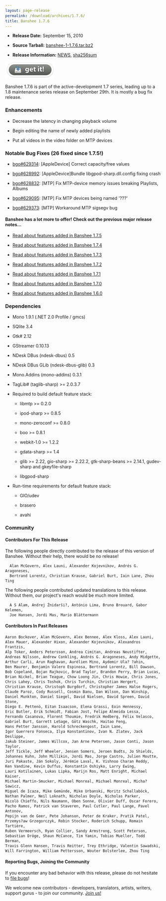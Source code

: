 ```yaml
---
layout: page-release
permalink: /download/archives/1.7.6/
title: Banshee 1.7.6
---
```



	
  * **Release Date:** September 15, 2010

	
  * **Source Tarball:** [banshee-1-1.7.6.tar.bz2](http://download.banshee-project.org/banshee/unstable/1.7.6/banshee-1-1.7.6.tar.bz2)

	
  * **Release Information:**
[NEWS](http://download.banshee-project.org/banshee/unstable/1.7.6/banshee-1-1.7.6.news),
[sha256sum](http://download.banshee-project.org/banshee/unstable/1.7.6/banshee-1-1.7.6.sha256sum)




[![Download Now](/images/download-button.png)](/download)





Banshee 1.7.6 is part of the active-development 1.7 series, leading up to a
1.8 maintenance series release on September 29th.  It is mostly a bug fix release.





### Enhancements





    
  * Decrease the latency in changing playback volume

    
  * Begin editing the name of newly added playlists

    
  * Put all videos in the video folder on MTP devices





### Notable Bug Fixes (26 fixed since 1.7.5!)





    
  * [bgo#629314](http://bugzilla.gnome.org/show_bug.cgi?id=629314): [AppleDevice] Correct capacity/free values

    
  * [bgo#628992](http://bugzilla.gnome.org/show_bug.cgi?id=628992): [AppleDevice]Bundle libgpod-sharp.dll.config fixing crash

    
  * [bgo#628832](http://bugzilla.gnome.org/show_bug.cgi?id=628832): [MTP] Fix MTP-device memory issues breaking Playlists, Albums

    
  * [bgo#629095](http://bugzilla.gnome.org/show_bug.cgi?id=629095): [MTP] Fix MTP devices being named '???'

    
  * [bgo#629373](http://bugzilla.gnome.org/show_bug.cgi?id=629373): [MTP] Workaround MTP sigsegv bug




#### Banshee has a lot more to offer! Check out the previous major release notes...





	
  * [Read about features added in Banshee 1.7.5](/download/archives/1.7.5)

	
  * [Read about features added in Banshee 1.7.4](/download/archives/1.7.4)

	
  * [Read about features added in Banshee 1.7.3](/download/archives/1.7.3)

	
  * [Read about features added in Banshee 1.7.2](/download/archives/1.7.2)

	
  * [Read about features added in Banshee 1.7.1](/download/archives/1.7.1)

	
  * [Read about features added in Banshee 1.7.0](/download/archives/1.7.0)

	
  * [Read about features added in Banshee 1.6.0](/download/archives/1.6.0)




### Dependencies





	
  * Mono 1.9.1 (.NET 2.0 Profile / gmcs)

	
  * SQlite 3.4

	
  * Gtk# 2.12

	
  * GStreamer 0.10.13

	
  * NDesk DBus (ndesk-dbus) 0.5

	
  * NDesk DBus GLib (ndesk-dbus-glib) 0.3

	
  * Mono.Addins (mono-addins) 0.3.1

	
  * TagLib# (taglib-sharp) >= 2.0.3.7

	
  * Required to build default feature stack:

	
    * libmtp >= 0.2.0

	
    * ipod-sharp >= 0.8.5

	
    * mono-zeroconf >= 0.8.0

	
    * boo >= 0.8.1

        
    * webkit-1.0 >= 1.2.2

        
    * gdata-sharp >= 1.4

        
    * glib >= 2.22, gio-sharp >= 2.22.2, gtk-sharp-beans >= 2.14.1, gudev-sharp and gkeyfile-sharp

        
    * libgpod-sharp




	
  * Run-time requirements for default feature stack:

	
    * GIO/udev

	
    * brasero

	
    * avahi







### Community





#### Contributors For This Release


The following people directly contributed to the release of this version of Banshee. Without their help, there would be no release!


> 
      Alan McGovern, Alex Launi, Alexander Kojevnikov, Andrés G. Aragoneses,
      Bertrand Lorentz, Christian Krause, Gabriel Burt, Iain Lane, Zhou Ting



The following people contributed updated translations to this release.    Without them, our project's reach would be much more limited.


> 
      A S Alam, Andrej Žnidarši?, António Lima, Bruno Brouard, Gabor Kelemen,
      Joe Hansen, Jordi Mas, Mario Blättermann





#### Contributors In Past Releases




> 
    Aaron Bockover, Alan McGovern, Alex Bennee, Alex Kloss, Alex Launi,
    Alex Mauer, Alexander Hixon, Alexander Kojevnikov, Alexandros Frantzis,
    Alp Toker, Anders Petersson, Andrea Cimitan, Andreas Neustifter,
    Andreas Nilsson, Andrew Conkling, Andrés G. Aragoneses, Andy Midgette,
    Arthur Carli, Arun Raghavan, Aurélien Mino, Aydemir Ula? ?ahin,
    Ben Maurer, Benjamín Valero Espinosa, Bertrand Lorentz, Bill Dawson,
    Bob Copeland, Bojan Rajkovic, Brad Taylor, Brandon Perry, Brian Lucas,
    Brian Nickel, Brian Teague, Chow Loong Jin, Chris Howie, Chris Jones,
    Chris Lahey, Chris Toshok, Chris Turchin, Christian Hergert,
    Christian Krause, Christoph Burgdorf, Christopher James Halse Rogers,
    Claude Paroz, Cody Russell, Cosmin Banu, Dan Wilson, Dan Winship,
    Daniel Munkton, Daniel Siegel, David Nielsen, David Spreen, David Stone,
    Diego E. Pettenò, Eitan Isaacson, Elena Grassi, Eoin Hennessy,
    Eric Butler, Erik Schmidt, Fabian Jost, Felipe Almeida Lessa,
    Fernando Casanova, Florent Thoumie, Fredrik Hedberg, Félix Velasco,
    Gabriel Burt, Garrett LeSage, Götz Waschk, Haitao Feng,
    Hans Petter Jansson, Harold Schreckengost, Iain Lane,
    Igor Guerrero Fonseca, Ilya Konstantinov, Ivan N. Zlatev, Jack Deslippe,
    Jakub Steiner, James Willcox, Jan Arne Petersen, Jason Conti, Jason Taylor,
    Jeff Tickle, Jeff Wheeler, Jensen Somers, Jeroen Budts, Jo Shields,
    Johannes Kuhn, John Millikin, Jordi Mas, Jorge Castro, Julien Moutte,
    Juri Pakaste, Ján Sokoly, Jérémie Laval, K. Vishnoo Charan Reddy,
    Ken Vandine, Kevin Duffus, Konstantin Oshiyko, Larry Ewing,
    Lauri Kotilainen, Lukas Lipka, Marijn Ros, Matt Enright, Michael Kaiser,
    Michael Martin-Smucker, Michael Monreal, Michael Monreal, Micha? Sawicz,
    Miguel de Icaza, Mike Gemünde, Mike Urbanski, Moritz Schallaböck,
    Nathan Palmer, Neil Loknath, Nicholas Doyle, Nicholas Parker,
    Nicolò Chieffo, Nils Naumann, Oben Sonne, Olivier Duff, Oscar Forero,
    Pacho Ramos, Patrick van Staveren, Paul Cutler, Paul Lange, Pavel Antonov,
    Pepijn van de Geer, Pete Johanson, Peter de Kraker, Pratik Patel,
    Przemys?aw Grzegorczyk, Robin Stocker, Roderich Schupp, Romain Tartière,
    Ruben Vermeersch, Ryan Collier, Sandy Armstrong, Scott Peterson,
    Sebastian Dröge, Shaun McCance, Tim Yamin, Tobias Mueller, Todd Berman,
    Travis Glenn Hansen, Travis Reitter, Trey Ethridge, Valentin Sawadski,
    Will Farrington, William Pettersson, Wouter Bolsterlee, Zhou Ting





#### Reporting Bugs, Joining the Community


If you encounter any bad behavior with this release, please do not hesitate to [file bugs](/contribute/file-bugs/)!

We welcome new contributors - developers, translators, artists, writers, support gurus - to join our community.  [Join us!](/contribute)

